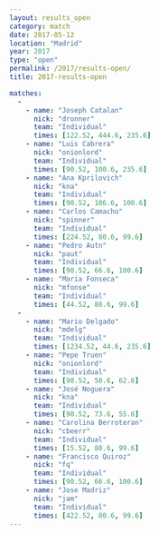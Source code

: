 ```yaml
---
layout: results_open
category: match
date: 2017-05-12
location: "Madrid"
year: 2017
type: "open"
permalink: /2017/results-open/
title: 2017-results-open

matches:
  -
    - name: "Joseph Catalan"
      nick: "dronner"
      team: "Individual"
      times: [122.52, 444.6, 235.6]
    - name: "Luis Cabrera"
      nick: "onionlord"
      team: "Individual"
      times: [90.52, 100.6, 235.6]
    - name: "Ana Kprilovich"
      nick: "kna"
      team: "Individual"
      times: [90.52, 106.6, 100.6]
    - name: "Carlos Camacho"
      nick: "spinner"
      team: "Individual"
      times: [224.52, 80.6, 99.6]
    - name: "Pedro Autn"
      nick: "paut"
      team: "Individual"
      times: [90.52, 66.6, 100.6]
    - name: "Maria Fonseca"
      nick: "mfonse"
      team: "Individual"
      times: [44.52, 80.6, 99.6]
  -
    - name: "Mario Delgado"
      nick: "mdelg"
      team: "Individual"
      times: [1234.52, 44.6, 235.6]
    - name: "Pepe Truen"
      nick: "onionlord"
      team: "Individual"
      times: [90.52, 50.6, 62.6]
    - name: "José Noguera"
      nick: "kna"
      team: "Individual"
      times: [90.52, 73.6, 55.6]
    - name: "Carolina Berroteran"
      nick: "cbeerr"
      team: "Individual"
      times: [15.52, 80.6, 99.6]
    - name: "Francisco Quiroz"
      nick: "fq"
      team: "Individual"
      times: [90.52, 66.6, 100.6]
    - name: "Jose Madriz"
      nick: "jam"
      team: "Individual"
      times: [422.52, 80.6, 99.6]
---
```


